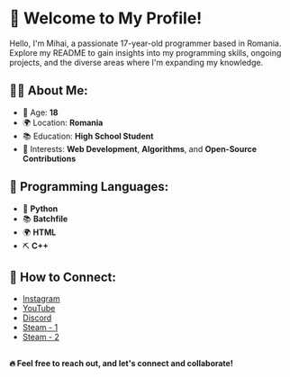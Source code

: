 # **👋 Welcome to My Profile!**
Hello, I'm Mihai, a passionate 17-year-old programmer based in Romania. Explore my README to gain insights into my programming skills, ongoing projects, and the diverse areas where I'm expanding my knowledge.

## **🐱‍👤 About Me**:
- 🎂 Age: **18**
- 🌍 Location: **Romania**
- 📚 Education: **High School Student**
- 📰 Interests: **Web Development**, **Algorithms**, and **Open-Source Contributions**

## **🚀 Programming Languages**:
- 🐍 **Python**
- 📚 **Batchfile**
- 🌍 **HTML**
- ⛏️ **C++**

## **📱 How to Connect**:
- [Instagram](https://www.instagram.com/mihai_fbd/)
- [YouTube](https://www.youtube.com/channel/UCaIRAobEkAO0HUYIhDBl--A)
- [Discord](https://discord.gg/gWus63qa6V)
- [Steam - 1](https://steamcommunity.com/id/3rq8)
- [Steam - 2](https://steamcommunity.com/id/5m08)

##

**🔥 Feel free to reach out, and let's connect and collaborate!**
